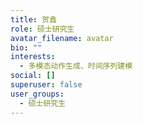 ```yaml
---
title: 贺鑫
role: 硕士研究生
avatar_filename: avatar
bio: ""
interests:
  - 多模态动作生成、时间序列建模
social: []
superuser: false
user_groups:
  - 硕士研究生
---
```

